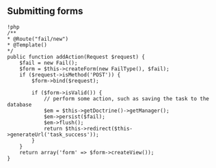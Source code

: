 ## Submitting forms
    !php
    /**
    * @Route("fail/new")
    * @Template()
    */
    public function addAction(Request $request) {
        $fail = new Fail();
        $form = $this->createForm(new FailType(), $fail);
        if ($request->isMethod('POST')) {
            $form->bind($request);
    
            if ($form->isValid()) {
                // perform some action, such as saving the task to the database
                $em = $this->getDoctrine()->getManager();
                $em->persist($fail);
                $em->flush();
                return $this->redirect($this->generateUrl('task_success'));
            }
        }  
        return array('form' => $form->createView());
    }

